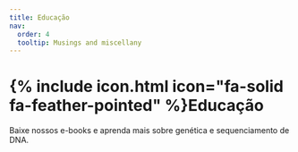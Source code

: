 ```yaml
---
title: Educação
nav:
  order: 4
  tooltip: Musings and miscellany
---
```


# {% include icon.html icon="fa-solid fa-feather-pointed" %}Educação

Baixe nossos e-books e aprenda mais sobre genética e sequenciamento de DNA.
